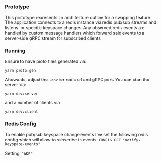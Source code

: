 ### Prototype

This prototype represents an architecture outline for a swapping feature. The application connects to a redis instance via redis pub/sub streams
and listens for specific keyspace changes. Any observed redis events are handled by custom message handlers which forward said events to a server-side gRPC
stream for subscribed clients.

### Running

Ensure to have proto files generated via:

`yarn proto:gen`

Aftewards, adjust the `.env` for redis url and gRPC port. You can start the server via:

`yarn dev:server`

and a number of clients via:

`yarn dev:client`

### Redis Config

To enable pub/sub keyspace change events I've set the following redis config which will allow to subscribe to events.
`CONFIG GET "notify-keyspace-events"`

Setting:
`"AKE"`
